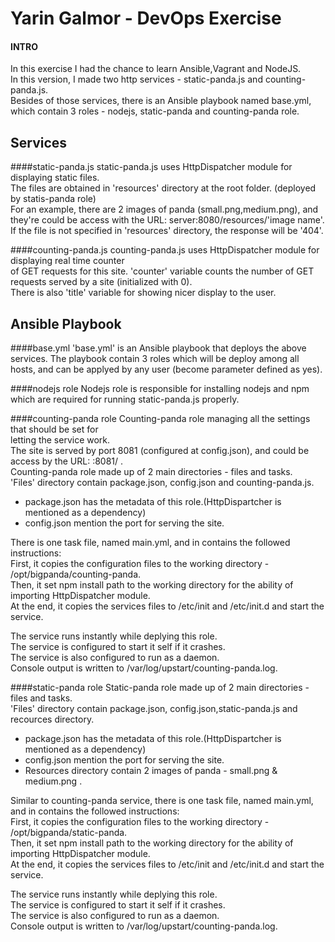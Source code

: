 # Yarin Galmor - DevOps Exercise
#### INTRO
In this exercise I had the chance to learn Ansible,Vagrant and NodeJS.  
In this version, I made two http services - static-panda.js and counting-panda.js.  
Besides of those services, there is an Ansible playbook named base.yml, which contain 3 roles - nodejs, static-panda and counting-panda role.

## Services
####static-panda.js
static-panda.js uses HttpDispatcher module for displaying static files.  
The files are obtained in 'resources' directory at the root folder. (deployed by statis-panda role)  
For an example, there are 2 images of panda (small.png,medium.png), and they're could be access with the URL: server:8080/resources/'image name'.  
If the file is not specified in 'resources' directory, the response will be '404'.  

####counting-panda.js
counting-panda.js uses HttpDispatcher module for displaying real time counter  
of GET requests for this site.
'counter' variable counts the number of GET requests served by a site (initialized with 0).  
There is also 'title' variable for showing nicer display to the user.  

## Ansible Playbook
####base.yml
'base.yml' is an Ansible playbook that deploys the above services. 
The playbook contain 3 roles which will be deploy among all hosts, and can be applyed by any user (become parameter defined as yes). 

####nodejs role
Nodejs role is responsible for installing nodejs and npm which are required for running static-panda.js properly.

####counting-panda role
Counting-panda role managing all the settings that should be set for   
letting the service work.   
The site is served by port 8081 (configured at config.json), and could be access by the URL: <server>:8081/ .  
Counting-panda role made up of 2 main directories - files and tasks.  
'Files' directory contain package.json, config.json and counting-panda.js.    
* package.json has the metadata of this role.(HttpDispartcher is mentioned as a dependency)  
* config.json mention the port for serving the site.

There is one task file, named main.yml, and in contains the followed instructions:     
First, it copies the configuration files to the working directory - /opt/bigpanda/counting-panda.   
Then, it set npm install path to the working directory for the ability of importing HttpDispatcher module.  
At the end, it copies the services files to /etc/init and /etc/init.d and start the service.  

The service runs instantly while deplying this role.  
The service is configured to start it self if it crashes.  
The service is also configured to run as a daemon.  
Console output is written to /var/log/upstart/counting-panda.log.  

####static-panda role
Static-panda role made up of 2 main directories - files and tasks.  
'Files' directory contain package.json, config.json,static-panda.js and recources directory.  
* package.json has the metadata of this role.(HttpDispartcher is mentioned as a dependency)  
* config.json mention the port for serving the site.
* Resources directory contain 2 images of panda - small.png & medium.png .   

Similar to counting-panda service, there is one task file, named main.yml, and in contains the followed instructions:     
First, it copies the configuration files to the working directory - /opt/bigpanda/static-panda.   
Then, it set npm install path to the working directory for the ability of importing HttpDispatcher module.  
At the end, it copies the services files to /etc/init and /etc/init.d and start the service.  

The service runs instantly while deplying this role.  
The service is configured to start it self if it crashes.  
The service is also configured to run as a daemon.  
Console output is written to /var/log/upstart/counting-panda.log.  

